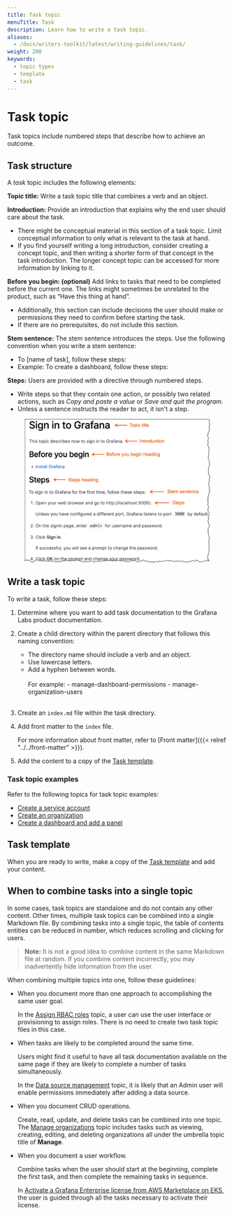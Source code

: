 ```yaml
---
title: Task topic
menuTitle: Task
description: Learn how to write a task topic.
aliases:
  - /docs/writers-toolkit/latest/writing-guidelines/task/
weight: 200
keywords:
  - topic types
  - template
  - task
---
```


# Task topic

Task topics include numbered steps that describe how to achieve an outcome.

## Task structure

A _task_ topic includes the following elements:

**Topic title:** Write a task topic title that combines a verb and an object.

**Introduction:** Provide an introduction that explains why the end user should care about the task.

- There might be conceptual material in this section of a task topic. Limit conceptual information to only what is relevant to the task at hand.
- If you find yourself writing a long introduction, consider creating a concept topic, and then writing a shorter form of that concept in the task introduction. The longer concept topic can be accessed for more information by linking to it.

**Before you begin: (optional)** Add links to tasks that need to be completed before the current one. The links might sometimes be unrelated to the product, such as “Have this thing at hand”.

- Additionally, this section can include decisions the user should make or permissions they need to confirm before starting the task.
- If there are no prerequisites, do not include this section.

**Stem sentence:** The stem sentence introduces the steps. Use the following convention when you write a stem sentence:
- To [name of task], follow these steps:
- Example: To create a dashboard, follow these steps:

**Steps:** Users are provided with a directive through numbered steps.

- Write steps so that they contain one action, or possibly two related actions, such as _Copy and paste a value_ or _Save and quit the program._
- Unless a sentence instructs the reader to act, it isn't a step.

<figure>
<img src="task.png" alt="Task structure" width="600">
</figure>

## Write a task topic

To write a task, follow these steps:

1. Determine where you want to add task documentation to the Grafana Labs product documentation.
1. Create a child directory within the parent directory that follows this naming convention:

   - The directory name should include a verb and an object.
   - Use lowercase letters.
   - Add a hyphen between words.
     <br>
     <br>
     For example: - manage-dashboard-permissions - manage-organization-users
     <br>
     <br>

1. Create an `index.md` file within the task directory.
1. Add front matter to the `index` file.

   For more information about front matter, refer to [Front matter]({{< relref "../../front-matter" >}}).

1. Add the content to a copy of the [Task template](https://github.com/grafana/writers-toolkit/blob/main/docs/static/templates/task-template.md).

### Task topic examples

Refer to the following topics for task topic examples:

- [Create a service account](/docs/grafana/latest/administration/service-accounts/#create-a-service-account-in-grafana)
- [Create an organization](/docs/grafana/latest/administration/organization-management/#create-an-organization)
- [Create a dashboard and add a panel](/docs/grafana/latest/dashboards/add-organize-panels/#create-a-dashboard-and-add-a-panel)

## Task template

When you are ready to write, make a copy of the [Task template](https://github.com/grafana/writers-toolkit/blob/main/docs/static/templates/task-template.md) and add your content.

## When to combine tasks into a single topic

In some cases, task topics are standalone and do not contain any other content. Other times, multiple task topics can be combined into a single Markdown file. By combining tasks into a single topic, the table of contents entities can be reduced in number, which reduces scrolling and clicking for users.

> **Note:** It is not a good idea to combine content in the same Markdown file at random. If you combine content incorrectly, you may inadvertently hide information from the user.

When combining multiple topics into one, follow these guidelines:

- When you document more than one approach to accomplishing the same user goal.

  In the [Assign RBAC roles](/docs/grafana/latest/administration/roles-and-permissions/access-control/assign-rbac-roles/) topic, a user can use the user interface or provisioning to assign roles. There is no need to create two task topic files in this case.

- When tasks are likely to be completed around the same time.

  Users might find it useful to have all task documentation available on the same page if they are likely to complete a number of tasks simultaneously.

  In the [Data source management](/docs/grafana/latest/administration/data-source-management/) topic, it is likely that an Admin user will enable permissions immediately after adding a data source.

- When you document CRUD operations.

  Create, read, update, and delete tasks can be combined into one topic. The [Manage organizations](/docs/grafana/latest/administration/organization-management/) topic includes tasks such as viewing, creating, editing, and deleting organizations all under the umbrella topic title of **Manage**.

- When you document a user workflow.

  Combine tasks when the user should start at the beginning, complete the first task, and then complete the remaining tasks in sequence.

  In [Activate a Grafana Enterprise license from AWS Marketplace on EKS](/docs/grafana/latest/administration/enterprise-licensing/activate-aws-marketplace-license/activate-license-on-eks/), the user is guided through all the tasks necessary to activate their license.
